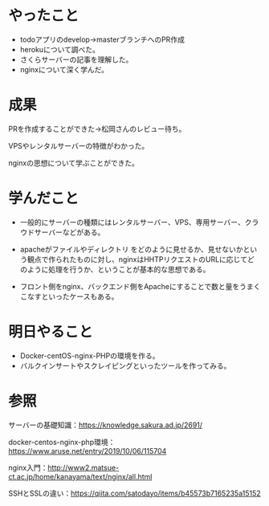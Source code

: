 # やったこと

- todoアプリのdevelop→masterブランチへのPR作成
- herokuについて調べた。
- さくらサーバーの記事を理解した。
- nginxについて深く学んだ。



# 成果

PRを作成することができた→松岡さんのレビュー待ち。

VPSやレンタルサーバーの特徴がわかった。

nginxの思想について学ぶことができた。



# 学んだこと

- 一般的にサーバーの種類にはレンタルサーバー、VPS、専用サーバー、クラウドサーバーなどがある。

- apacheがファイルやディレクトリ をどのように見せるか、見せないかという観点で作られたものに対し、nginxはHHTPリクエストのURLに応じてどのように処理を行うか、ということが基本的な思想である。

- フロント側をnginx、バックエンド側をApacheにすることで数と量をうまくこなすといったケースもある。



# 明日やること

- Docker-centOS-nginx-PHPの環境を作る。
- バルクインサートやスクレイピングといったツールを作ってみる。



# 参照

サーバーの基礎知識：https://knowledge.sakura.ad.jp/2691/

docker-centos-nginx-php環境：https://www.aruse.net/entry/2019/10/06/115704

nginx入門：http://www2.matsue-ct.ac.jp/home/kanayama/text/nginx/all.html

SSHとSSLの違い：https://qiita.com/satodayo/items/b45573b7165235a15152